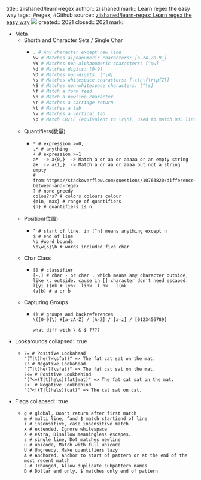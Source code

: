 title:: ziishaned/learn-regex
author:: ziishaned
mark:: Learn regex the easy way
tags:: #regex, #Github
source::  [ziishaned/learn-regex: Learn regex the easy way](https://github.com/ziishaned/learn-regex) ![](https://img.shields.io/github/stars/ziishaned/learn-regex)
created:: 2021
closed:: 2021
mark::

- Meta
  - Shorth and Character Sets / Single Char
    - ```bash
      . # Any character except new line
      \w # Matches alphanumeric characters: [a-zA-Z0-9_]
      \W # Matches non-alphanumeric characters: [^\w]
      \d # Matches digits: [0-9]
      \D # Matches non-digits: [^\d]
      \s # Matches whitespace characters: [\t\n\f\r\p{Z}]
      \S # Matches non-whitespace characters: [^\s]
      \f # Match a form feed
      \n # Match a newline character
      \r # Matches a carriage return
      \t # Matches a tab
      \v # Matches a vertical tab
      \p # Match CR/LF (equivalent to \r\n), used to match DOS line terminator
      ```
  - Quantifiers(数量)
    - ```shell
      * # expression >=0, 
      .* # anything
      + # expression >=1
      a*  -> a{0,}  -> Match a or aa or aaaaa or an empty string
      a+  -> a{1,}  -> Match a or aa or aaaa but not a string empty
      # from:https://stackoverflow.com/questions/10763820/difference-between-and-regex
      ? # none greedy
      colou?rs? # colors colours colour
      {min, max} # range of quantifiers
      {n} # quantifiers is n
      ```
  - Position(位置)
    - ```shell
      ^ # start of line, in [^n] means anything except n
      $ # end of line
      \b #word bounds
      \b\w{5}\b # words included five char
      ```
  - Char Class
    - ```shell
      [] # classifier
      [-.] # char - or char . which means any character outside, like \. outside. cause in [] character don't need escaped.
      l[yi (]nk # lynk  link  l nk   l(nk
      (a|b) # a or b
      ```
  - Capturing Groups
    - ```shell
      () # groups and backreferences
      \([0-9]\) #[a-zA-Z] / [A-Z] / [a-z] / [0123456789]
      
      what diff with \ & $ ????
      ```
- Lookarounds
  collapsed:: true
  - ```shell
    ?= # Positive Lookahead
    "(T|t)he(?=\sfat)" => The fat cat sat on the mat.
    ?! # Negative Lookahead
    "(T|t)he(?!\sfat)" => The fat cat sat on the mat.
    ?<= # Positive Lookbehind
    "(?<=(T|t)he\s)(fat|mat)" => The fat cat sat on the mat.
    ?<! # Negative Lookbehind
    "(?<!(T|t)he\s)(cat)" => The cat sat on cat.
    ```
- Flags
  collapsed:: true
  - ```shell
    g # global, Don't return after first match
    m # multi line, ^and $ match startiend of line
    i # insensitive, case insensitive match
    x # extended, Ignore whitespace
    X # eXtra, Disallow meaningless escapes.
    s # single line, Dot matches newline
    u # unicode, Match with full unicode
    U # Ungreedy, Make quantifiers lazy
    A # Anchored, Anchor to start of pattern or at the end of the most recent match
    J # Jchanged, Allow duplicate subpattern names
    D # Dollar end only, $ matches only end of pattern
    ```